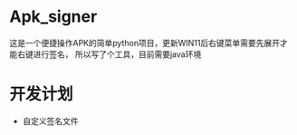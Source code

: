 # Apk_signer
这是一个便捷操作APK的简单python项目，更新WIN11后右键菜单需要先展开才能右键进行签名，
所以写了个工具，目前需要java环境

# 开发计划
- 自定义签名文件
